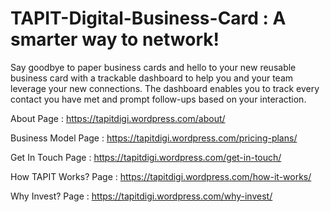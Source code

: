 # TAPIT-Digital-Business-Card : A smarter way to network!

Say goodbye to paper business cards and hello to your new reusable business card with a trackable dashboard to help you and your team leverage your new connections. The dashboard enables you to track every contact you have met and prompt follow-ups based on your interaction.

About Page : https://tapitdigi.wordpress.com/about/

Business Model Page : https://tapitdigi.wordpress.com/pricing-plans/

Get In Touch Page : https://tapitdigi.wordpress.com/get-in-touch/

How TAPIT Works? Page : https://tapitdigi.wordpress.com/how-it-works/

Why Invest? Page : https://tapitdigi.wordpress.com/why-invest/
